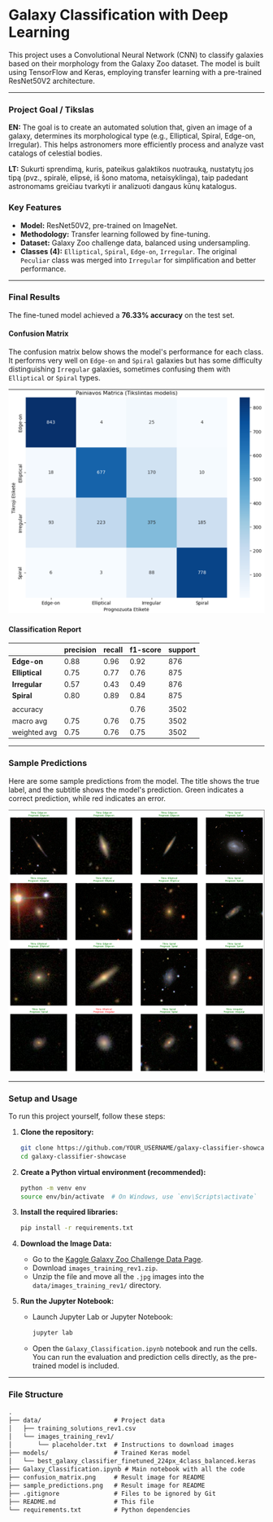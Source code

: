 # Galaxy Classification with Deep Learning

This project uses a Convolutional Neural Network (CNN) to classify galaxies based on their morphology from the Galaxy Zoo dataset. The model is built using TensorFlow and Keras, employing transfer learning with a pre-trained ResNet50V2 architecture.

---

### Project Goal / Tikslas

**EN:** The goal is to create an automated solution that, given an image of a galaxy, determines its morphological type (e.g., Elliptical, Spiral, Edge-on, Irregular). This helps astronomers more efficiently process and analyze vast catalogs of celestial bodies.

**LT:** Sukurti sprendimą, kuris, pateikus galaktikos nuotrauką, nustatytų jos tipą (pvz., spiralė, elipsė, iš šono matoma, netaisyklinga), taip padedant astronomams greičiau tvarkyti ir analizuoti dangaus kūnų katalogus.

### Key Features
- **Model:** ResNet50V2, pre-trained on ImageNet.
- **Methodology:** Transfer learning followed by fine-tuning.
- **Dataset:** Galaxy Zoo challenge data, balanced using undersampling.
- **Classes (4):** `Elliptical`, `Spiral`, `Edge-on`, `Irregular`. The original `Peculiar` class was merged into `Irregular` for simplification and better performance.

---

### Final Results

The fine-tuned model achieved a **76.33% accuracy** on the test set.

#### Confusion Matrix
The confusion matrix below shows the model's performance for each class. It performs very well on `Edge-on` and `Spiral` galaxies but has some difficulty distinguishing `Irregular` galaxies, sometimes confusing them with `Elliptical` or `Spiral` types.

![Confusion Matrix](confusion_matrix.png)

#### Classification Report

|              | precision | recall | f1-score | support |
|--------------|-----------|--------|----------|---------|
|    **Edge-on** |      0.88 |   0.96 |     0.92 |     876 |
| **Elliptical** |      0.75 |   0.77 |     0.76 |     875 |
|  **Irregular** |      0.57 |   0.43 |     0.49 |     876 |
|     **Spiral** |      0.80 |   0.89 |     0.84 |     875 |
|              |           |        |          |         |
|     accuracy |           |        |     0.76 |    3502 |
|    macro avg |      0.75 |   0.76 |     0.75 |    3502 |
| weighted avg |      0.75 |   0.76 |     0.75 |    3502 |

---

### Sample Predictions

Here are some sample predictions from the model. The title shows the true label, and the subtitle shows the model's prediction. Green indicates a correct prediction, while red indicates an error.

![Sample Predictions](sample_predictions.png)

---

### Setup and Usage

To run this project yourself, follow these steps:

1.  **Clone the repository:**
    ```bash
    git clone https://github.com/YOUR_USERNAME/galaxy-classifier-showcase.git
    cd galaxy-classifier-showcase
    ```

2.  **Create a Python virtual environment (recommended):**
    ```bash
    python -m venv env
    source env/bin/activate  # On Windows, use `env\Scripts\activate`
    ```

3.  **Install the required libraries:**
    ```bash
    pip install -r requirements.txt
    ```

4.  **Download the Image Data:**
    - Go to the [Kaggle Galaxy Zoo Challenge Data Page](https://www.kaggle.com/competitions/galaxy-zoo-the-galaxy-challenge/data).
    - Download `images_training_rev1.zip`.
    - Unzip the file and move all the `.jpg` images into the `data/images_training_rev1/` directory.

5.  **Run the Jupyter Notebook:**
    - Launch Jupyter Lab or Jupyter Notebook:
      ```bash
      jupyter lab
      ```
    - Open the `Galaxy_Classification.ipynb` notebook and run the cells. You can run the evaluation and prediction cells directly, as the pre-trained model is included.

---

### File Structure
```
.
├── data/                    # Project data
│   ├── training_solutions_rev1.csv
│   └── images_training_rev1/
│       └── placeholder.txt  # Instructions to download images
├── models/                  # Trained Keras model
│   └── best_galaxy_classifier_finetuned_224px_4class_balanced.keras
├── Galaxy_Classification.ipynb # Main notebook with all the code
├── confusion_matrix.png     # Result image for README
├── sample_predictions.png   # Result image for README
├── .gitignore               # Files to be ignored by Git
├── README.md                # This file
└── requirements.txt         # Python dependencies
